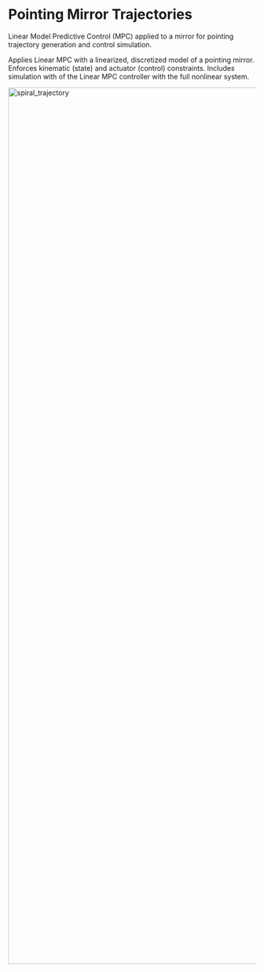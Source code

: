 # Pointing Mirror Trajectories
Linear Model Predictive Control (MPC) applied to a mirror for pointing trajectory generation and control simulation.

Applies Linear MPC with a linearized, discretized model of a pointing mirror. Enforces kinematic (state) and actuator (control) constraints. Includes simulation with of the Linear MPC controller with the full nonlinear system.  
 
<img width="1785" alt="spiral_trajectory" src="https://user-images.githubusercontent.com/90881154/170718145-008f52fa-9cb7-42a9-9b08-dc0065f2783d.PNG">

